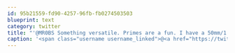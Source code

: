```yaml
---
id: 95b21559-fd90-4257-96fb-fb0274503503
blueprint: text
category: twitter
title: "'@MR0BS Something versatile. Primes are a fun. I have a 50mm/1.8 and a 17-55/2.8 (non-prime) you can borrow"
caption: '<span class="username username_linked">@<a href="https://twitter.com/MR0BS" title="BADER">MR0BS</a></span> Something versatile. Primes are a fun. I have a 50mm/1.8 and a 17-55/2.8 (non-prime) you can borrow'
---
```

